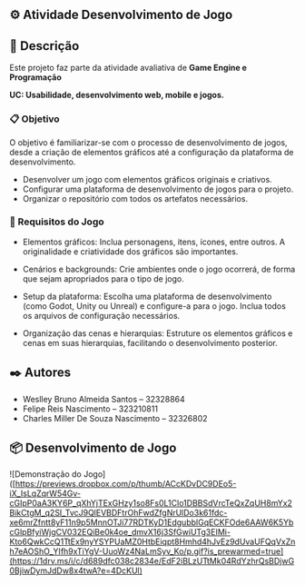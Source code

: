 ## ⚙️ Atividade Desenvolvimento de Jogo

## 📌 Descrição
Este projeto faz parte da atividade avaliativa de **Game Engine e Programação** 

**UC: Usabilidade, desenvolvimento web, mobile e jogos.** 

### 📋 Objetivo
O objetivo é familiarizar-se com o processo de desenvolvimento de jogos, desde a criação de elementos gráficos até a configuração da plataforma de desenvolvimento.

- Desenvolver um jogo com elementos gráficos originais e criativos.
- Configurar uma plataforma de desenvolvimento de jogos para o projeto.
- Organizar o repositório com todos os artefatos necessários.



### 🔧 Requisitos do Jogo
  
- Elementos gráficos: Inclua personagens, itens, ícones, entre outros. A originalidade e criatividade dos gráficos são importantes.

- Cenários e backgrounds: Crie ambientes onde o jogo ocorrerá, de forma que sejam apropriados para o tipo de jogo.

- Setup da plataforma: Escolha uma plataforma de desenvolvimento (como Godot, Unity ou Unreal) e configure-a para o jogo. Inclua todos os arquivos de configuração necessários.

- Organização das cenas e hierarquias: Estruture os elementos gráficos e cenas em suas hierarquias, facilitando o desenvolvimento posterior.



## ✒️ Autores

- Weslley Bruno Almeida Santos – 32328864
- Felipe Reis Nascimento – 323210811
- Charles Miller De Souza Nascimento – 32326802


## 📦 Desenvolvimento de Jogo

![Demonstração do Jogo]([https://previews.dropbox.com/p/thumb/ACcKDvDC9DEo5-iX_IsLqZqrW54Gv-cGIpP0aA3KY6P_qXhYjTExGHzy1so8Fs0L1Clo1DBBSdVrcTeQxZqUH8mYx2BikCtgM_q2SI_TvcJ9QlEVBDFtrOhFwdZfgNrUlDo3k61fdc-xe6mrZfntt8yF11n9p5MnnOTJi77RDTKyD1EdgubblGqECKFOde6AAW6K5YbcGlpBfyiWjgCV032EQiBe0k4oe_dmvX16j3SfGwiUTg3EIMi-Kto6QwkCcQ1TtEx9nyYSYPUaMZ0HtbEiqpt8Hmhd4hJvEz9dUvaUFQqVxZnh7eAOShO_YIfh9xTiYgV-UuoWz4NaLmSyv_Ko/p.gif?is_prewarmed=true](https://1drv.ms/i/c/d689dfc038c2834e/EdF2iBLzUTtMk04RdYzhrQsBDjwG0BjiwDymJdDw8x4twA?e=4DcKUl)


